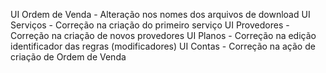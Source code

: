 UI Ordem de Venda - Alteração nos nomes dos arquivos de download
UI Serviços - Correção na criação do primeiro serviço
UI Provedores - Correção na criação de novos provedores
UI Planos - Correção na edição identificador das regras (modificadores)
UI Contas - Correção na ação de criação de Ordem de Venda
